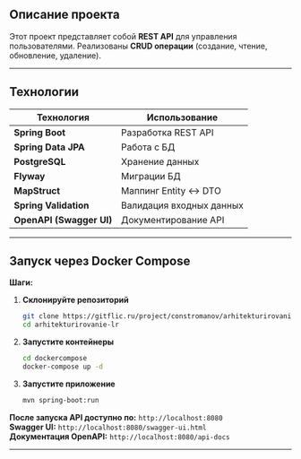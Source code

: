 ## **Описание проекта**
Этот проект представляет собой **REST API** для управления пользователями. 
Реализованы **CRUD операции** (создание, чтение, обновление, удаление).

---

## **Технологии**
| Технология      | Использование |
|----------------|--------------|
| **Spring Boot** | Разработка REST API |
| **Spring Data JPA** | Работа с БД |
| **PostgreSQL** | Хранение данных |
| **Flyway** | Миграции БД |
| **MapStruct** | Маппинг Entity ↔ DTO |
| **Spring Validation** | Валидация входных данных |
| **OpenAPI (Swagger UI)** | Документирование API |

---

## **Запуск через Docker Compose**

**Шаги:**

1. **Склонируйте репозиторий**
   ```bash
   git clone https://gitflic.ru/project/constromanov/arhitekturirovanie-lr.git
   cd arhitekturirovanie-lr
   ```

2. **Запустите контейнеры**
   ```bash
   cd dockercompose
   docker-compose up -d
   ```

3. **Запустите приложение**
   ```bash
   mvn spring-boot:run
   ```

**После запуска API доступно по:** `http://localhost:8080`  
**Swagger UI:** `http://localhost:8080/swagger-ui.html`  
**Документация OpenAPI:** `http://localhost:8080/api-docs`  

---